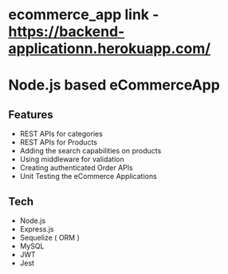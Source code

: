 # ecommerce_app link - https://backend-applicationn.herokuapp.com/
# Node.js based eCommerceApp

## Features
*  REST APIs for categories
* REST APIs for Products
* Adding the search capabilities on products
* Using middleware for validation
* Creating authenticated Order APIs
* Unit Testing the eCommerce Applications


## Tech
- Node.js
- Express.js
- Sequelize ( ORM )
- MySQL
- JWT
- Jest

